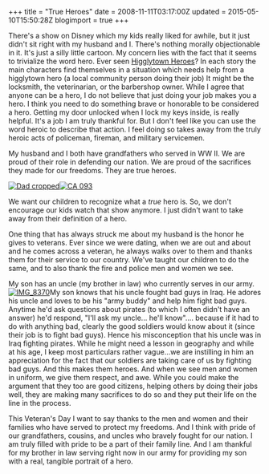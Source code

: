 +++
title = "True Heroes"
date = 2008-11-11T03:17:00Z
updated = 2015-05-10T15:50:28Z
blogimport = true 
+++

 There's a show on Disney which my kids really liked for awhile, but it just didn't sit right with my husband and I.  There's nothing morally objectionable in it.  It's just a silly little cartoon.  My concern lies with the fact that it seems to trivialize the word hero.   Ever seen [Higglytown Heroes](http://atv.disney.go.com/playhouse/higglytown/index.html)?  In each story the main characters find themselves in a situation which needs help from a higglytown hero (a local community person doing their job)  It might be the locksmith, the veterinarian, or the barbershop owner.  While I agree that anyone can be a hero, I do not believe that just doing your job makes you a hero.  I think you need to do something brave or honorable to be considered a hero.  Getting my door unlocked when I lock my keys inside, is really helpful.  It's a job I am truly thankful for.  But I don't feel like you can use the word heroic to describe that action.  I feel doing so takes away from the truly heroic acts of policeman, fireman, and military servicemen.  

My husband and I both have grandfathers who served in WW II.  We are proud of their role in defending our nation.  We are proud of the sacrifices they made for our freedoms.   They are true heroes. 

 [![Dad cropped](https://latc.s3.amazonaws.com/wp-content/uploads/2008/11/dad-cropped-thumb.jpg)](https://latc.s3.amazonaws.com/wp-content/uploads/2008/11/dad-cropped.jpg)[![CA 093](https://latc.s3.amazonaws.com/wp-content/uploads/2008/11/ca-093-thumb.jpg)](https://latc.s3.amazonaws.com/wp-content/uploads/2008/11/ca-093.jpg)

We want our children to recognize what a _true_ hero is.  So, we don't encourage our kids watch that show anymore.  I just didn't want to take away from their definition of a hero.   

One thing that has always struck me about my husband is the honor he gives to veterans.  Ever since we were dating, when we are out and about and he comes across a veteran, he always walks over to them and thanks them for their service to our country.  We've taught our children to do the same, and to also thank the fire and police men and women we see.   

My son has an uncle (my brother in law) who currently serves in our army.  [![IMG_8370](https://latc.s3.amazonaws.com/wp-content/uploads/2008/11/img-8370-thumb.jpg)](https://latc.s3.amazonaws.com/wp-content/uploads/2008/11/img-8370.jpg)My son knows that his uncle fought bad guys in Iraq.  He adores his uncle and loves to be his "army buddy" and help him fight bad guys.  Anytime he'd ask questions about pirates (to which I often didn't have an answer) he'd respond, "I'll ask my uncle... he'll know".... because if it had to do with anything bad, clearly the good soldiers would know about it (since their job is to fight bad guys).  Hence his misconception that his uncle was in Iraq fighting pirates.  While he might need a lesson in geography and while at his age, I keep most particulars rather vague...we are instilling in him an appreciation for the fact that our soldiers are taking care of us by fighting bad guys.  And this makes them heroes.  And when we see men and women in uniform, we give them respect, and awe.  While you could make the argument that they too are good citizens, helping others by doing their jobs well, they are making many sacrifices to do so and they put their life on the line in the process.  

This Veteran's Day I want to say thanks to the men and women and their families who have served to protect my freedoms.  And I think with pride of our grandfathers, cousins, and uncles who bravely fought for our nation.  I am truly filled with pride to be a part of their family line.  And I am thankful for my brother in law serving right now in our army for providing my son with a real, tangible portrait of a hero. 
